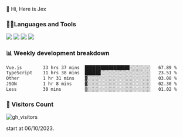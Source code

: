  👋 Hi, Here is Jex

 

### 🧑‍💻Languages and Tools

<code><a href="https://react.dev"><img src="https://api.iconify.design/logos:react.svg" /></a></code>
<code><a href="https://github.com/vuejs/core"><img src="https://api.iconify.design/logos:vue.svg" /></a></code> 
<code><a href="https://github.com/microsoft/TypeScript"><img src="https://api.iconify.design/logos:typescript-icon.svg" /></a></code>
<code><a href="https://threejs.org/"><img src="https://api.iconify.design/logos:threejs.svg" /></a></code>

### 📊 Weekly development breakdown

<!--START_SECTION:waka-->

```txt
Vue.js        33 hrs 37 mins  █████████████████░░░░░░░░   67.89 %
TypeScript    11 hrs 38 mins  ██████░░░░░░░░░░░░░░░░░░░   23.51 %
Other         1 hr 31 mins    ▓░░░░░░░░░░░░░░░░░░░░░░░░   03.08 %
JSON          1 hr 8 mins     ▓░░░░░░░░░░░░░░░░░░░░░░░░   02.30 %
Less          30 mins         ▒░░░░░░░░░░░░░░░░░░░░░░░░   01.02 %
```

<!--END_SECTION:waka-->


### 👀 Visitors Count

![gh_visitors](https://profile-counter.glitch.me/jexlau/count.svg)

start at 06/10/2023.
